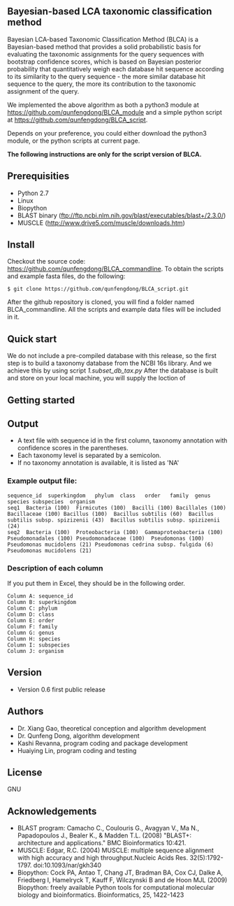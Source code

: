 Bayesian-based LCA taxonomic classification method
--------------------------------------------------
Bayesian LCA-based Taxonomic Classification Method (BLCA) is a Bayesian-based method that provides a solid probabilistic basis for evaluating the taxonomic assignments for the query sequences with bootstrap confidence scores, which is based on Bayesian posterior probability that quantitatively weigh each database hit sequence according to its similarity to the query sequence - the more similar database hit sequence to the query, the more its contribution to the taxonomic assignment of the query. 

We implemented the above algorithm as both a python3 module at https://github.com/qunfengdong/BLCA_module and a simple python script at https://github.com/qunfengdong/BLCA_script.

Depends on your preference, you could either download the python3 module, or the python scripts at current page.

**The following instructions are only for the script version of BLCA.**

## Prerequisities
* Python 2.7
* Linux
* Biopython
* BLAST binary (ftp://ftp.ncbi.nlm.nih.gov/blast/executables/blast+/2.3.0/)
* MUSCLE (http://www.drive5.com/muscle/downloads.htm)

## Install
Checkout the source code: https://github.com/qunfengdong/BLCA_commandline. To obtain the scripts and example fasta files, do the following:

```shell
$ git clone https://github.com/qunfengdong/BLCA_script.git

```

After the github repository is cloned, you will find a folder named BLCA_commandline. All the scripts and example data files will be included in it.

## Quick start

We do not include a pre-compiled database with this release, so the first step is to build a taxonomy database from the NCBI 16s library. And we achieve this by using script _1.subset_db_tax.py_ After the database is built and store on your local machine, you will supply the loction of


## Getting started



## Output
* A text file with sequence id in the first column, taxonomy annotation with confidence scores in the parentheses.
* Each taxonomy level is separated by a semicolon.
* If no taxonomy annotation is available, it is listed as 'NA'


### Example output file:
```
sequence_id  superkingdom	phylum	class	order	family	genus	species subspecies  organism
seq1  Bacteria (100)  Firmicutes (100)  Bacilli (100) Bacillales (100)  Bacillaceae (100) Bacillus (100)  Bacillus subtilis (60)  Bacillus subtilis subsp. spizizenii (43)  Bacillus subtilis subsp. spizizenii (24) 
seq2  Bacteria (100)  Proteobacteria (100)  Gammaproteobacteria (100) Pseudomonadales (100) Pseudomonadaceae (100)  Pseudomonas (100) Pseudomonas mucidolens (21) Pseudomonas cedrina subsp. fulgida (6)  Pseudomonas mucidolens (21)
```

### Description of each column
If you put them in Excel, they should be in the following order.
```
Column A: sequence_id
Column B: superkingdom
Column C: phylum
Column D: class
Column E: order
Column F: family
Column G: genus
Column H: species
Column I: subspecies
Column J: organism
```


## Version
* Version 0.6
first public release

## Authors
* Dr. Xiang Gao, theoretical conception and algorithm development
* Dr. Qunfeng Dong, algorithm development
* Kashi Revanna, program coding and package development
* Huaiying Lin, program coding and testing

## License
GNU

## Acknowledgements
* BLAST program: Camacho C., Coulouris G., Avagyan V., Ma N., Papadopoulos J., Bealer K., & Madden T.L. (2008) "BLAST+: architecture and applications." BMC Bioinformatics 10:421.
* MUSCLE: Edgar, R.C. (2004) MUSCLE: multiple sequence alignment with high accuracy and high throughput.Nucleic Acids Res. 32(5):1792-1797. doi:10.1093/nar/gkh340
* Biopython: Cock PA, Antao T, Chang JT, Bradman BA, Cox CJ, Dalke A, Friedberg I, Hamelryck T, Kauff F, Wilczynski B and de Hoon MJL (2009) Biopython: freely available Python tools for computational molecular biology and bioinformatics. Bioinformatics, 25, 1422-1423


